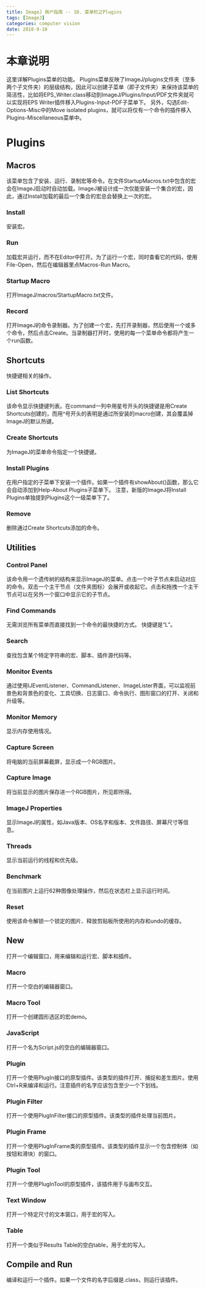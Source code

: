 ```yaml
---
title: ImageJ 用户指南 -- 10. 菜单栏之Plugins
tags: [ImageJ]
categories: computer vision
date: 2018-9-10
---
```


# 本章说明
这里详解Plugins菜单的功能。
Plugins菜单反映了ImageJ/plugins文件夹（至多两个子文件夹）的层级结构，因此可以创建子菜单（即子文件夹）来保持该菜单的简洁性，比如将EPS\_Writer.class移动到ImageJ/Plugins/Input/PDF文件夹就可以实现将EPS Writer插件移入Plugins-Input-PDF子菜单下。
另外，勾选Edit-Options-Misc中的Move isolated plugins，就可以将仅有一个命令的插件移入Plugins-Miscellaneous菜单中。
# Plugins
## Macros
该菜单包含了安装、运行、录制宏等命令。在文件StartupMacros.txt中包含的宏会在ImageJ启动时自动加载。ImageJ被设计成一次仅能安装一个集合的宏，因此，通过Install加载的最后一个集合的宏总会替换上一次的宏。
### Install
安装宏。
### Run
加载宏并运行，而不在Editor中打开。为了运行一个宏，同时查看它的代码，使用File-Open，然后在编辑器里点Macros-Run Macro。
### Startup Macro
打开ImageJ/macros/StartupMacro.txt文件。
### Record
打开ImageJ的命令录制器。为了创建一个宏，先打开录制器，然后使用一个或多个命令，然后点击Create。当录制器打开时，使用的每一个菜单命令都将产生一个run函数。

## Shortcuts
快捷键相关的操作。
### List Shortcuts
该命令显示快捷键列表。在command一列中用星号开头的快捷键是用Create Shortcuts创建的，而用^号开头的表明是通过所安装的macro创建，其会覆盖掉ImageJ的默认热键。
### Create Shortcuts
为ImageJ的菜单命令指定一个快捷键。
### Install Plugins
在用户指定的子菜单下安装一个插件。如果一个插件有showAbout()函数，那么它会自动添加到Help-About Plugins子菜单下。
注意，新版的ImageJ将Install Plugins单独提到Plugins这个一级菜单下了。
### Remove
删除通过Create Shortcuts添加的命令。

## Utilities
### Control Panel
该命令用一个遗传树的结构来显示ImageJ的菜单。点击一个叶子节点来启动对应的命令。双击一个主干节点（文件夹图标）会展开或收起它。点击和拖拽一个主干节点可以在另外一个窗口中显示它的子节点。
### Find Commands
无需浏览所有菜单而直接找到一个命令的最快捷的方式。
快捷键是“L”。
### Search
查找包含某个特定字符串的宏、脚本、插件源代码等。
### Monitor Events
通过使用IJEventListener、CommandListener、ImageLister界面，可以监视前景色和背景色的变化、工具切换、日志窗口、命令执行、图形窗口的打开、关闭和升级等。
### Monitor Memory
显示内存使用情况。
### Capture Screen
将电脑的当前屏幕截屏，显示成一个RGB图片。
### Capture Image
将当前显示的图片保存进一个RGB图片，所见即所得。
### ImageJ Properties
显示ImageJ的属性，如Java版本、OS名字和版本、文件路径、屏幕尺寸等信息。
### Threads
显示当前运行的线程和优先级。
### Benchmark
在当前图片上运行62种图像处理操作，然后在状态栏上显示运行时间。
### Reset
使用该命令解锁一个锁定的图片、释放剪贴板所使用的内存和undo的缓存。

## New
打开一个编辑窗口，用来编辑和运行宏、脚本和插件。
### Macro
打开一个空白的编辑器窗口。
### Macro Tool
打开一个创建圆形选区的宏demo。
### JavaScript
打开一个名为Script.js的空白的编辑器窗口。
### Plugin
打开一个使用PlugIn接口的原型插件。该类型的插件打开、捕捉和差生图片。使用Ctrl+R来编译和运行。注意插件的名字应该包含至少一个下划线。
### Plugin Filter
打开一个使用PlugInFilter接口的原型插件。该类型的插件处理当前图片。
### Plugin Frame
打开一个使用PlugInFrame类的原型插件。该类型的插件显示一个包含控制体（如按钮和滑块）的窗口。
### Plugin Tool
打开一个使用PlugInTool的原型插件，该插件用于与画布交互。
### Text Window
打开一个特定尺寸的文本窗口，用于宏的写入。
### Table
打开一个类似于Results Table的空白table，用于宏的写入。

## Compile and Run
编译和运行一个插件。如果一个文件的名字后缀是.class，则运行该插件。

